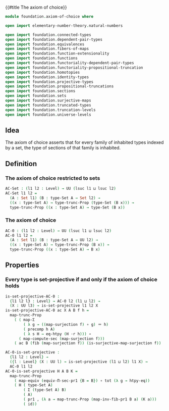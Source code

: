 {{#title  The axiom of choice}}

```agda
module foundation.axiom-of-choice where

open import elementary-number-theory.natural-numbers

open import foundation.connected-types
open import foundation.dependent-pair-types
open import foundation.equivalences
open import foundation.fibers-of-maps
open import foundation.function-extensionality
open import foundation.functions
open import foundation.functoriality-dependent-pair-types
open import foundation.functoriality-propositional-truncation
open import foundation.homotopies
open import foundation.identity-types
open import foundation.projective-types
open import foundation.propositional-truncations
open import foundation.sections
open import foundation.sets
open import foundation.surjective-maps
open import foundation.truncated-types
open import foundation.truncation-levels
open import foundation.universe-levels
```

## Idea

The axiom of choice asserts that for every family of inhabited types indexed by a set, the type of sections of that family is inhabited.

## Definition

### The axiom of choice restricted to sets

```agda
AC-Set : (l1 l2 : Level) → UU (lsuc l1 ⊔ lsuc l2)
AC-Set l1 l2 =
  (A : Set l1) (B : type-Set A → Set l2) →
  ((x : type-Set A) → type-trunc-Prop (type-Set (B x))) →
  type-trunc-Prop ((x : type-Set A) → type-Set (B x))
```

### The axiom of choice

```agda
AC-0 : (l1 l2 : Level) → UU (lsuc l1 ⊔ lsuc l2)
AC-0 l1 l2 =
  (A : Set l1) (B : type-Set A → UU l2) →
  ((x : type-Set A) → type-trunc-Prop (B x)) →
  type-trunc-Prop ((x : type-Set A) → B x)
```

## Properties

### Every type is set-projective if and only if the axiom of choice holds

```agda
is-set-projective-AC-0 :
  {l1 l2 l3 : Level} → AC-0 l2 (l1 ⊔ l2) →
  (X : UU l3) → is-set-projective l1 l2 X
is-set-projective-AC-0 ac X A B f h =
  map-trunc-Prop
    ( ( map-Σ
        ( λ g → ((map-surjection f) ∘ g) ＝ h)
        ( precomp h A)
        ( λ s H → eq-htpy (H ·r h))) ∘
      ( map-compute-sec (map-surjection f)))
    ( ac B (fib (map-surjection f)) (is-surjective-map-surjection f))

AC-0-is-set-projective :
  {l1 l2 : Level} →
  ({l : Level} (X : UU l) → is-set-projective (l1 ⊔ l2) l1 X) →
  AC-0 l1 l2
AC-0-is-set-projective H A B K =
  map-trunc-Prop
    ( map-equiv (equiv-Π-sec-pr1 {B = B}) ∘ tot (λ g → htpy-eq))
    ( H ( type-Set A)
        ( Σ (type-Set A) B)
        ( A)
        ( pr1 , (λ a → map-trunc-Prop (map-inv-fib-pr1 B a) (K a)))
        ( id))
```
